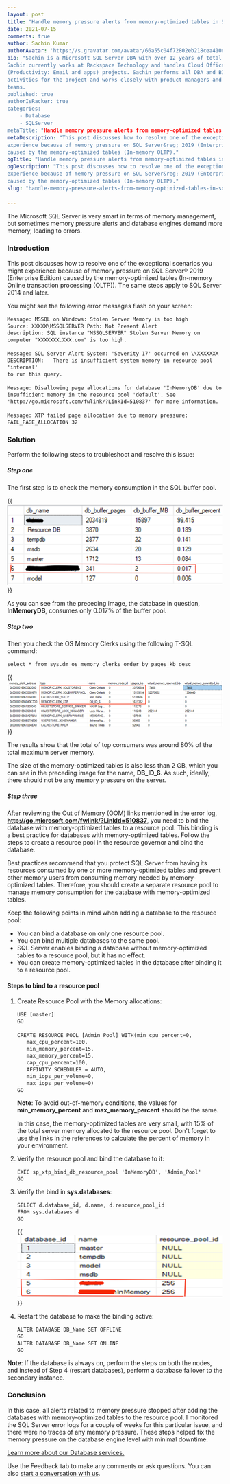 ```yaml
---
layout: post
title: "Handle memory pressure alerts from memory-optimized tables in SQL Server"
date: 2021-07-15
comments: true
author: Sachin Kumar
authorAvatar: 'https://s.gravatar.com/avatar/66a55c04f72802eb218cea410e4498b8'
bio: "Sachin is a Microsoft SQL Server DBA with over 12 years of total experience.
Sachin currently works at Rackspace Technology and handles Cloud Office
(Productivity: Email and apps) projects. Sachin performs all DBA and BI
activities for the project and works closely with product managers and development
teams.
published: true
authorIsRacker: true
categories:
    - Database
    - SQLServer
metaTitle: "Handle memory pressure alerts from memory-optimized tables in SQL Server"
metaDescription: "This post discusses how to resolve one of the exceptional scenarios you might
experience because of memory pressure on SQL Server&reg; 2019 (Enterprise Edition)
caused by the memory-optimized tables (In-memory OLTP)."
ogTitle: "Handle memory pressure alerts from memory-optimized tables in SQL Server"
ogDescription: "This post discusses how to resolve one of the exceptional scenarios you might
experience because of memory pressure on SQL Server&reg; 2019 (Enterprise Edition)
caused by the memory-optimized tables (In-memory OLTP)."
slug: "handle-memory-pressure-alerts-from-memory-optimized-tables-in-sql-server"

---
```


The Microsoft SQL Server is very smart in terms of memory management, but
sometimes memory pressure alerts and database engines demand more memory,
leading to errors.

<!--more-->

### Introduction

This post discusses how to resolve one of the exceptional scenarios you might
experience because of memory pressure on SQL Server&reg; 2019 (Enterprise Edition)
caused by the memory-optimized tables (In-memory Online transaction processing
(OLTP)). The same steps apply to SQL Server 2014 and later.

You might see the following error messages flash on your screen:

    Message: MSSQL on Windows: Stolen Server Memory is too high
    Source: XXXXX\MSSQLSERVER Path: Not Present Alert
    description: SQL instance "MSSQLSERVER" Stolen Server Memory on
    computer "XXXXXXX.XXX.com" is too high.

    Message: SQL Server Alert System: 'Severity 17' occurred on \\XXXXXXX
    DESCRIPTION:   There is insufficient system memory in resource pool 'internal'
    to run this query.

    Message: Disallowing page allocations for database 'InMemoryDB' due to
    insufficient memory in the resource pool 'default'. See
    'http://go.microsoft.com/fwlink/?LinkId=510837' for more information.

    Message: XTP failed page allocation due to memory pressure: FAIL_PAGE_ALLOCATION 32

### Solution

Perform the following steps to troubleshoot and resolve this issue:

##### Step one

The first step is to check the memory consumption in the SQL buffer pool.

{{<img src="Picture1.png" title="" alt="">}}

As you can see from the preceding image, the database in question, **InMemoryDB**,
consumes only 0.017% of the buffer pool.

##### Step two

Then you check the OS Memory Clerks using the following T-SQL command:

    select * from sys.dm_os_memory_clerks order by pages_kb desc

{{<img src="Picture2.png" title="" alt="">}}

The results show that the total of top consumers was around 80% of the total
maximum server memory.

The size of the memory-optimized tables is also less than 2 GB, which you can see
in the preceding image for the name, **DB_ID_6**. As such, ideally, there should
not be any memory pressure on the server.

##### Step three

After reviewing the Out of Memory (OOM) links mentioned in the error log,
**http://go.microsoft.com/fwlink/?LinkId=510837**, you need to bind the database
with memory-optimized tables to a resource pool. This binding is a best practice
for databases with memory-optimized tables. Follow the steps to create a resource
pool in the resource governor and bind the database.

Best practices recommend that you protect SQL Server from having its resources
consumed by one or more memory-optimized tables and prevent other memory users
from consuming memory needed by memory-optimized tables. Therefore, you should
create a separate resource pool to manage memory consumption for the database
with memory-optimized tables.

Keep the following points in mind when adding a database to the resource pool:

- You can bind a database on only one resource pool.
- You can bind multiple databases to the same pool.
- SQL Server enables binding a database without memory-optimized tables to a
  resource pool, but it has no effect.
- You can create memory-optimized tables in the database after binding it to a
  resource pool.

#### Steps to bind to a resource pool

1. Create Resource Pool with the Memory allocations:

       USE [master]
       GO

       CREATE RESOURCE POOL [Admin_Pool] WITH(min_cpu_percent=0, 
          max_cpu_percent=100, 
          min_memory_percent=15, 
          max_memory_percent=15, 
          cap_cpu_percent=100, 
          AFFINITY SCHEDULER = AUTO,
          min_iops_per_volume=0,
          max_iops_per_volume=0)
       GO

   **Note**: To avoid out-of-memory conditions, the values for
   **min_memory_percent** and **max_memory_percent** should be the same.

   In this case, the memory-optimized tables are very small, with 15% of the
   total server memory allocated to the resource pool. Don't forget to use the
   links in the references to calculate the percent of memory in your environment.

2. Verify the resource pool and bind the database to it:

       EXEC sp_xtp_bind_db_resource_pool 'InMemoryDB', 'Admin_Pool'  
       GO

3. Verify the bind in **sys.databases**:

       SELECT d.database_id, d.name, d.resource_pool_id  
       FROM sys.databases d
       GO

   {{<img src="Picture3.png" title="" alt="">}}

4. Restart the database to make the binding active:

       ALTER DATABASE DB_Name SET OFFLINE  
       GO  
       ALTER DATABASE DB_Name SET ONLINE  
       GO  

**Note**: If the database is always on, perform the steps on both the nodes, and
instead of Step 4 (restart databases), perform a database failover to the
secondary instance.

### Conclusion

In this case, all alerts related to memory pressure stopped after adding the
databases with memory-optimized tables to the resource pool. I monitored the SQL
Server error logs for a couple of weeks for this particular issue, and there were
no traces of any memory pressure. These steps helped fix the memory pressure on
the database engine level with minimal downtime.

<a class="cta purple" id="cta" href="https://www.rackspace.com/data/databases">Learn more about our Database services.</a>

Use the Feedback tab to make any comments or ask questions. You can also
[start a conversation with us](https://www.rackspace.com/contact).
